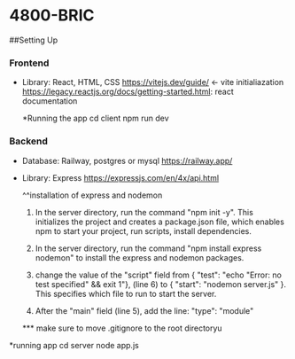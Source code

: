 # 4800-BRIC

##Setting Up 


### Frontend
- Library: React, HTML, CSS 
https://vitejs.dev/guide/ <- vite initialiazation
https://legacy.reactjs.org/docs/getting-started.html: react documentation



    *Running the app
    cd client
    npm run dev

### Backend


- Database: Railway, postgres or mysql 
    https://railway.app/


- Library: Express
    https://expressjs.com/en/4x/api.html


    ^^installation of express and nodemon

    1. In the server directory, run the command "npm init -y". This initializes the project and creates a package.json file, which enables npm to start your project, run scripts, install dependencies.
    
    2. In the server directory, run the command "npm install express nodemon" to install the express and nodemon packages.

    3. change the value of the "script" field from { "test": "echo \"Error: no test specified\" && exit 1"}, (line 6) to { "start": "nodemon server.js" }. This specifies which file to run to start the server.

    4. After the "main" field (line 5), add the line: "type": "module"

    *** make sure to move .gitignore to the root directoryu


*running app 
    cd server 
    node app.js